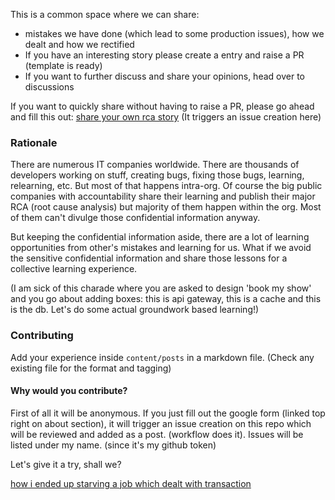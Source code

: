 This is a common space where we can share:

- mistakes we have done (which lead to some production issues), how we dealt and how we rectified
- If you have an interesting story please create a entry and raise a PR (template is ready)
- If you want to further discuss and share your opinions, head over to discussions


If you want to quickly share without having to raise a PR, please go ahead and fill this out: [share your own rca story](http://bit.ly/3UkJj5g)
(It triggers an issue creation here)


### Rationale
There are numerous IT companies worldwide. There are thousands of developers working on stuff, creating bugs, fixing those bugs, learning, relearning, etc. But most of that happens intra-org. Of course the big public companies with accountability share their learning and publish their major RCA (root cause analysis) but majority of them happen within the org. Most of them can't divulge those confidential information anyway.

But keeping the confidential information aside, there are a lot of learning opportunities from other's mistakes and learning for us. What if we avoid the sensitive confidential information and share those lessons for a collective learning experience.


(I am sick of this charade where you are asked to design 'book my show' and you go about adding boxes: this is api gateway, this is a cache and this is the db. Let's do some actual groundwork based learning!)



### Contributing
Add your experience inside `content/posts` in a markdown file. (Check any existing file for the format and tagging)

#### Why would you contribute?
First of all it will be anonymous. If you just fill out the google form (linked top right on about section), it will trigger an issue creation on this repo which will be reviewed and added as a post. (workflow does it). Issues will be listed under my name. (since it's my github token)

Let's give it a try, shall we?

[how i ended up starving a job which dealt with transaction](https://sudipidus.github.io/rca-stories/posts/split-a-huge-job-but-messed-up-priority/)
